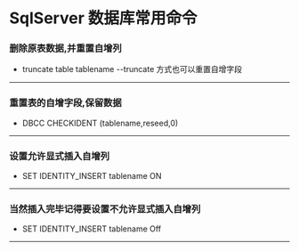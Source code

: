 # SqlServer 数据库常用命令

### 删除原表数据,并重置自增列

- truncate table tablename --truncate 方式也可以重置自增字段

---

### 重置表的自增字段,保留数据

- DBCC CHECKIDENT (tablename,reseed,0)

---

### 设置允许显式插入自增列

- SET IDENTITY_INSERT tablename ON

---

### 当然插入完毕记得要设置不允许显式插入自增列

- SET IDENTITY_INSERT tablename Off

---
